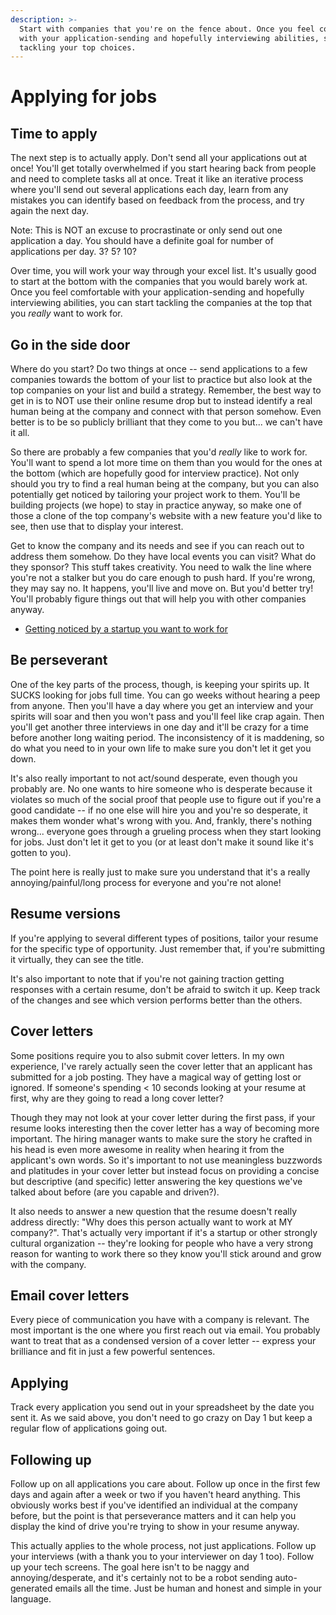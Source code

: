 ```yaml
---
description: >-
  Start with companies that you're on the fence about. Once you feel comfortable
  with your application-sending and hopefully interviewing abilities, start
  tackling your top choices.
---
```


# Applying for jobs

## Time to apply

The next step is to actually apply. Don't send all your applications out at once! You'll get totally overwhelmed if you start hearing back from people and need to complete tasks all at once. Treat it like an iterative process where you'll send out several applications each day, learn from any mistakes you can identify based on feedback from the process, and try again the next day.

Note: This is NOT an excuse to procrastinate or only send out one application a day. You should have a definite goal for number of applications per day. 3? 5? 10?

Over time, you will work your way through your excel list. It's usually good to start at the bottom with the companies that you would barely work at. Once you feel comfortable with your application-sending and hopefully interviewing abilities, you can start tackling the companies at the top that you _really_ want to work for.

## Go in the side door

Where do you start? Do two things at once -- send applications to a few companies towards the bottom of your list to practice but also look at the top companies on your list and build a strategy. Remember, the best way to get in is to NOT use their online resume drop but to instead identify a real human being at the company and connect with that person somehow. Even better is to be so publicly brilliant that they come to you but... we can't have it all.

So there are probably a few companies that you'd _really_ like to work for. You'll want to spend a lot more time on them than you would for the ones at the bottom \(which are hopefully good for interview practice\). Not only should you try to find a real human being at the company, but you can also potentially get noticed by tailoring your project work to them. You'll be building projects \(we hope\) to stay in practice anyway, so make one of those a clone of the top company's website with a new feature you'd like to see, then use that to display your interest.

Get to know the company and its needs and see if you can reach out to address them somehow. Do they have local events you can visit? What do they sponsor? This stuff takes creativity. You need to walk the line where you're not a stalker but you do care enough to push hard. If you're wrong, they may say no. It happens, you'll live and move on. But you'd better try! You'll probably figure things out that will help you with other companies anyway.

* [Getting noticed by a startup you want to work for](http://www.thedailymuse.com/job-search/want-to-work-for-a-start-up-heres-how-to-get-noticed/)

## Be perseverant

One of the key parts of the process, though, is keeping your spirits up. It SUCKS looking for jobs full time. You can go weeks without hearing a peep from anyone. Then you'll have a day where you get an interview and your spirits will soar and then you won't pass and you'll feel like crap again. Then you'll get another three interviews in one day and it'll be crazy for a time before another long waiting period. The inconsistency of it is maddening, so do what you need to in your own life to make sure you don't let it get you down.

It's also really important to not act/sound desperate, even though you probably are. No one wants to hire someone who is desperate because it violates so much of the social proof that people use to figure out if you're a good candidate -- if no one else will hire you and you're so desperate, it makes them wonder what's wrong with you. And, frankly, there's nothing wrong... everyone goes through a grueling process when they start looking for jobs. Just don't let it get to you \(or at least don't make it sound like it's gotten to you\).

The point here is really just to make sure you understand that it's a really annoying/painful/long process for everyone and you're not alone!

## Resume versions

If you're applying to several different types of positions, tailor your resume for the specific type of opportunity. Just remember that, if you're submitting it virtually, they can see the title.

It's also important to note that if you're not gaining traction getting responses with a certain resume, don't be afraid to switch it up. Keep track of the changes and see which version performs better than the others.

## Cover letters

Some positions require you to also submit cover letters. In my own experience, I've rarely actually seen the cover letter that an applicant has submitted for a job posting. They have a magical way of getting lost or ignored. If someone's spending &lt; 10 seconds looking at your resume at first, why are they going to read a long cover letter?

Though they may not look at your cover letter during the first pass, if your resume looks interesting then the cover letter has a way of becoming more important. The hiring manager wants to make sure the story he crafted in his head is even more awesome in reality when hearing it from the applicant's own words. So it's important to not use meaningless buzzwords and platitudes in your cover letter but instead focus on providing a concise but descriptive \(and specific\) letter answering the key questions we've talked about before \(are you capable and driven?\).

It also needs to answer a new question that the resume doesn't really address directly: "Why does this person actually want to work at MY company?". That's actually very important if it's a startup or other strongly cultural organization -- they're looking for people who have a very strong reason for wanting to work there so they know you'll stick around and grow with the company.

## Email cover letters

Every piece of communication you have with a company is relevant. The most important is the one where you first reach out via email. You probably want to treat that as a condensed version of a cover letter -- express your brilliance and fit in just a few powerful sentences.

## Applying

Track every application you send out in your spreadsheet by the date you sent it. As we said above, you don't need to go crazy on Day 1 but keep a regular flow of applications going out.

## Following up

Follow up on all applications you care about. Follow up once in the first few days and again after a week or two if you haven't heard anything. This obviously works best if you've identified an individual at the company before, but the point is that perseverance matters and it can help you display the kind of drive you're trying to show in your resume anyway.

This actually applies to the whole process, not just applications. Follow up your interviews \(with a thank you to your interviewer on day 1 too\). Follow up your tech screens. The goal here isn't to be naggy and annoying/desperate, and it's certainly not to be a robot sending auto-generated emails all the time. Just be human and honest and simple in your language.

